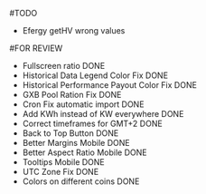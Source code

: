 #TODO

- Efergy getHV wrong values

#FOR REVIEW
- Fullscreen ratio DONE
- Historical Data Legend Color Fix DONE
- Historical Performance Payout Color Fix DONE
- GXB Pool Ration Fix DONE
- Cron Fix automatic import DONE
- Add KWh instead of KW everywhere DONE
- Correct timeframes for GMT+2 DONE
- Back to Top Button DONE
- Better Margins Mobile DONE
- Better Aspect Ratio Mobile DONE
- Tooltips Mobile DONE
- UTC Zone Fix DONE
- Colors on different coins DONE
